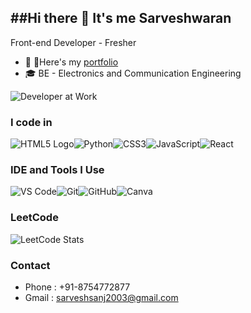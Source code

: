 ##Hi there 👋 It's me Sarveshwaran
---
Front-end Developer - Fresher
- 🔭 🔗Here's my [portfolio](https://sarvesh-2003-waran.github.io/portfolio/)
- 🎓 BE - Electronics and Communication Engineering
  
![Developer at Work](https://media.giphy.com/media/qgQUggAC3Pfv687qPC/giphy.gif)

### I code in
![HTML5 Logo](https://img.icons8.com/color/48/html-5--v1.png)![Python](https://img.icons8.com/color/48/python.png)![CSS3](https://img.icons8.com/color/48/css3.png)![JavaScript](https://img.icons8.com/color/48/javascript.png)![React](https://img.icons8.com/color/48/react-native.png)
### IDE and Tools I Use
![VS Code](https://img.icons8.com/color/48/visual-studio-code-2019.png)![Git](https://img.icons8.com/color/48/git.png)![GitHub](https://img.icons8.com/ios-glyphs/48/000000/github.png)![Canva](https://img.icons8.com/color/48/canva.png)

### LeetCode
![LeetCode Stats](https://leetcard.jacoblin.cool/sarveshwaran2003?theme=dark&font=Spline%20Sans%20Mono)

### Contact
- Phone : +91-8754772877
- Gmail : sarveshsanj2003@gmail.com
